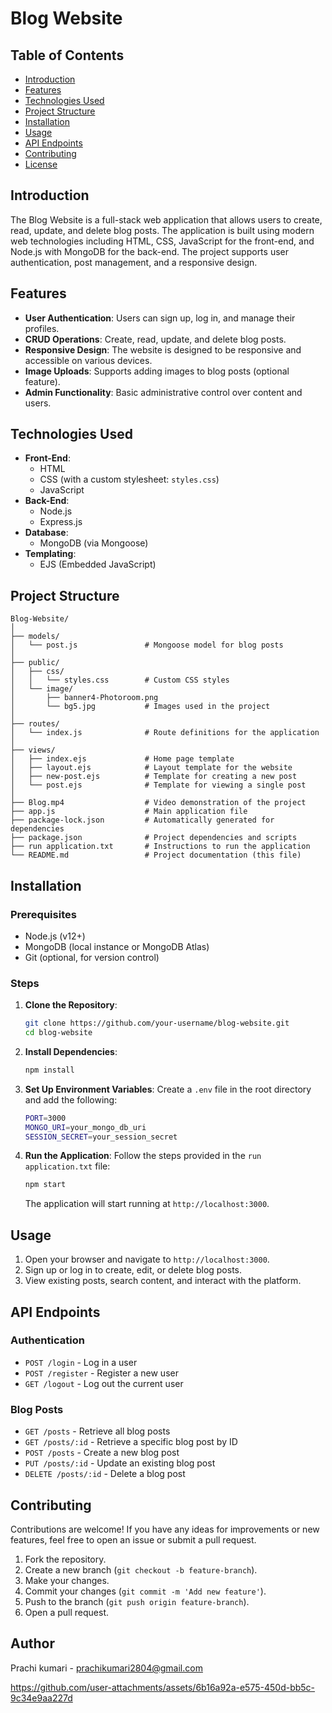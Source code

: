 

# Blog Website

## Table of Contents
- [Introduction](#introduction)
- [Features](#features)
- [Technologies Used](#technologies-used)
- [Project Structure](#project-structure)
- [Installation](#installation)
- [Usage](#usage)
- [API Endpoints](#api-endpoints)
- [Contributing](#contributing)
- [License](#license)

## Introduction
The Blog Website is a full-stack web application that allows users to create, read, update, and delete blog posts. The application is built using modern web technologies including HTML, CSS, JavaScript for the front-end, and Node.js with MongoDB for the back-end. The project supports user authentication, post management, and a responsive design.

## Features
- **User Authentication**: Users can sign up, log in, and manage their profiles.
- **CRUD Operations**: Create, read, update, and delete blog posts.
- **Responsive Design**: The website is designed to be responsive and accessible on various devices.
- **Image Uploads**: Supports adding images to blog posts (optional feature).
- **Admin Functionality**: Basic administrative control over content and users.

## Technologies Used
- **Front-End**:
  - HTML
  - CSS (with a custom stylesheet: `styles.css`)
  - JavaScript
- **Back-End**:
  - Node.js
  - Express.js
- **Database**:
  - MongoDB (via Mongoose)
- **Templating**:
  - EJS (Embedded JavaScript)

## Project Structure
```
Blog-Website/
│
├── models/
│   └── post.js               # Mongoose model for blog posts
│
├── public/
│   ├── css/
│   │   └── styles.css        # Custom CSS styles
│   └── image/
│       ├── banner4-Photoroom.png
│       └── bg5.jpg           # Images used in the project
│
├── routes/
│   └── index.js              # Route definitions for the application
│
├── views/
│   ├── index.ejs             # Home page template
│   ├── layout.ejs            # Layout template for the website
│   ├── new-post.ejs          # Template for creating a new post
│   └── post.ejs              # Template for viewing a single post
│
├── Blog.mp4                  # Video demonstration of the project
├── app.js                    # Main application file
├── package-lock.json         # Automatically generated for dependencies
├── package.json              # Project dependencies and scripts
├── run application.txt       # Instructions to run the application
└── README.md                 # Project documentation (this file)
```

## Installation

### Prerequisites
- Node.js (v12+)
- MongoDB (local instance or MongoDB Atlas)
- Git (optional, for version control)

### Steps
1. **Clone the Repository**:
   ```bash
   git clone https://github.com/your-username/blog-website.git
   cd blog-website
   ```

2. **Install Dependencies**:
   ```bash
   npm install
   ```

3. **Set Up Environment Variables**:
   Create a `.env` file in the root directory and add the following:
   ```bash
   PORT=3000
   MONGO_URI=your_mongo_db_uri
   SESSION_SECRET=your_session_secret
   ```

4. **Run the Application**:
   Follow the steps provided in the `run application.txt` file:
   ```bash
   npm start
   ```
   The application will start running at `http://localhost:3000`.

## Usage

1. Open your browser and navigate to `http://localhost:3000`.
2. Sign up or log in to create, edit, or delete blog posts.
3. View existing posts, search content, and interact with the platform.

## API Endpoints

### Authentication
- `POST /login` - Log in a user
- `POST /register` - Register a new user
- `GET /logout` - Log out the current user

### Blog Posts
- `GET /posts` - Retrieve all blog posts
- `GET /posts/:id` - Retrieve a specific blog post by ID
- `POST /posts` - Create a new blog post
- `PUT /posts/:id` - Update an existing blog post
- `DELETE /posts/:id` - Delete a blog post

## Contributing
Contributions are welcome! If you have any ideas for improvements or new features, feel free to open an issue or submit a pull request.

1. Fork the repository.
2. Create a new branch (`git checkout -b feature-branch`).
3. Make your changes.
4. Commit your changes (`git commit -m 'Add new feature'`).
5. Push to the branch (`git push origin feature-branch`).
6. Open a pull request.

## Author
Prachi kumari - prachikumari2804@gmail.com



https://github.com/user-attachments/assets/6b16a92a-e575-450d-bb5c-9c34e9aa227d


